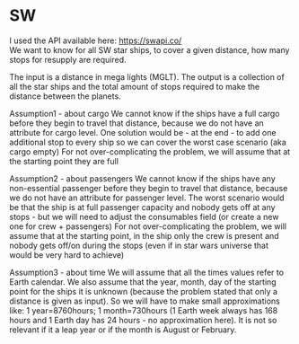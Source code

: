 # SW

I used the API available here: https://swapi.co/  
We want to know for all SW star ships, to cover a given distance, how many stops for resupply are required.

The input is a distance in mega lights (MGLT).
The output is a collection of all the star ships and the total amount of stops required to make the distance between the planets.

Assumption1 - about cargo
We cannot know if the ships have a full cargo before they begin to travel that distance, because we do not have an attribute for cargo level. 
One solution would be - at the end - to add one additional stop to every ship so we can cover the worst case scenario (aka cargo empty)
For not over-complicating the problem, we will assume that at the starting point they are full

Assumption2 - about passengers
We cannot know if the ships have any non-essential passenger before they begin to travel that distance, because we do not have an attribute for passenger level.
The worst scenario would be that the ship is at full passenger capacity and nobody gets off at any stops - but we will need to adjust the consumables field (or create a new one for crew + passengers)
For not over-complicating the problem, we will assume that at the starting point, in the ship only the crew is present and nobody gets off/on during the stops (even if in star wars universe that would be very hard to achieve)

Assumption3 - about time
We will assume that all the times values refer to Earth calendar.
We also assume that the year, month, day of the starting point for the ships it is unknown (because the problem stated that only a distance is given as input). 
So we will have to make small approximations like: 1 year=8760hours; 1 month=730hours (1 Earth week always has 168 hours and 1 Earth day has 24 hours - no approximation here). It is not so relevant if it a leap year or if the month is August or February.

